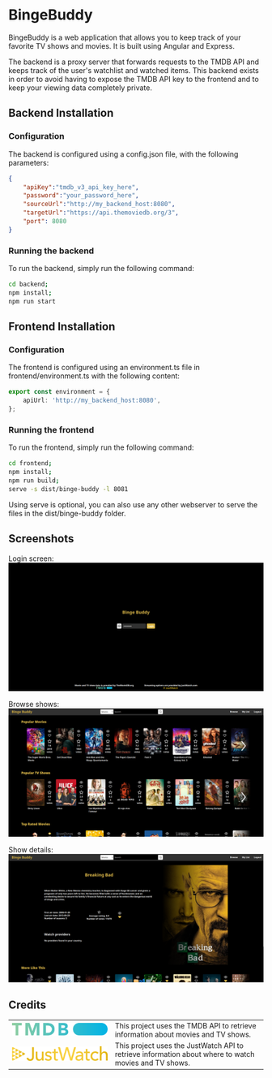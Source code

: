 # BingeBuddy

BingeBuddy is a web application that allows you to keep track of your favorite TV shows and movies. It is built using Angular and Express.

The backend is a proxy server that forwards requests to the TMDB API and keeps track of the user's watchlist and watched items. This backend exists in order to avoid having to expose the TMDB API key to the frontend and to keep your viewing data completely private.

## <b>Backend Installation</b>

### <b>Configuration</b>

The backend is configured using a config.json file, with the following parameters:

```json
{
    "apiKey":"tmdb_v3_api_key_here",
    "password":"your_password_here",
    "sourceUrl":"http://my_backend_host:8080",
    "targetUrl":"https://api.themoviedb.org/3",
    "port": 8080
}
```

### <b>Running the backend</b>

To run the backend, simply run the following command:

```bash
cd backend;
npm install;
npm run start
```

## <b>Frontend Installation</b>

### <b>Configuration</b>  

The frontend is configured using an environment.ts file in frontend/environment.ts with the following content:

```typescript
export const environment = {
    apiUrl: 'http://my_backend_host:8080',
};
```

### <b>Running the frontend</b>

To run the frontend, simply run the following command:

```bash
cd frontend;
npm install;
npm run build;
serve -s dist/binge-buddy -l 8081
```

Using serve is optional, you can also use any other webserver to serve the files in the dist/binge-buddy folder.

## <b>Screenshots</b>

Login screen:
![Login screen](docs/login.png)

Browse shows:
![Browse shows](docs/browse.png)

Show details:
![Show details](docs/details.png)


## <b>Credits</b>
|||
|---|---|
|![TMDB](frontend/src/assets/tmdb-logo.svg)|This project uses the TMDB API to retrieve information about movies and TV shows. |
|![JustWatch](frontend/src/assets/JustWatch-logo.png)|This project uses the JustWatch API to retrieve information about where to watch movies and TV shows. |

